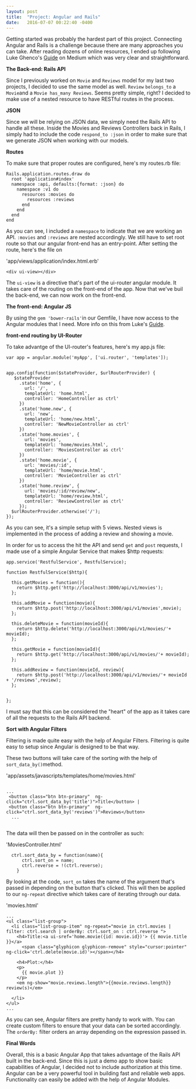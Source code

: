 ```yaml
---
layout: post
title:  "Project: Angular and Rails"
date:   2016-07-07 00:22:40 -0400
---
```



Getting started was probably the hardest part of this project. Connecting Angular and Rails is a challenge because there are many approaches you can take. After reading dozens of online resources, I ended up following Luke Ghenco's [Guide](https://medium.com/@lukeghenco/create-an-angular-js-app-with-a-restful-rails-api-pt-2-8fbc7177e334#.l1a8merhq) on Medium which was very clear and straightforward. 

**The Back-end: Rails API**

Since I previously worked on `Movie` and `Reviews` model for my last two projects, I decided to use the same model as well. `Review` `belongs_to` a `Movie`and a `Movie has_many Reviews`. Seems pretty simple, right? I decided to make use of a nested resource to have RESTful routes in the process. 

**JSON** 

Since we will be relying on JSON data, we simply need the Rails API to handle all these. Inside the Movies and Reviews Controllers back in Rails, I simply had to include the code `respond_to :json` in order to make sure that we generate JSON when working with our models. 

**Routes**

To make sure that proper routes are configured, here's my routes.rb file:

```
Rails.application.routes.draw do
  root 'application#index'
  namespace :api, defaults:{format: :json} do
    namespace :v1 do
      resources :movies do
        resources :reviews
      end
    end
  end
end
```

As you can see, I included a `namespace` to indicate that we are working an API. `:movies` and `:reviews` are nested accordingly. We still have to set root route so that our angular front-end has an entry-point. After setting the route, here's the file on 

'app/views/application/index.html.erb'

```
<div ui-view></div>
```

The `ui-view` is a directive that's part of the ui-router angular module. It takes care of the routing on the front-end of the app. Now that we've buil the back-end, we can now work on the front-end. 


**The front-end: Angular JS**

By using the `gem 'bower-rails'`in our Gemfile, I have now access to the Angular modules that I need. More info on this from Luke's [Guide](https://medium.com/@lukeghenco/create-an-angular-js-app-with-a-restful-rails-api-pt-2-8fbc7177e334#.l1a8merhq). 

**front-end routing by UI-Router**

To take advantge of the UI-router's features, here's my app.js file:

```
var app = angular.module('myApp', ['ui.router', 'templates']);


app.config(function($stateProvider, $urlRouterProvider) {
   $stateProvider
     .state('home', {
       url: '/',
       templateUrl: 'home.html',
       controller: 'HomeController as ctrl'
     })
     .state('home.new', {
       url: 'new',
       templateUrl: 'home/new.html',
       controller: 'NewMovieController as ctrl'
     })
     .state('home.movies', {
       url: 'movies',
       templateUrl: 'home/movies.html',
       controller: 'MoviesController as ctrl'
     })
     .state('home.movie', {
       url: 'movies/:id',
       templateUrl: 'home/movie.html',
       controller: 'MovieController as ctrl'
     })
     .state('home.review', {
       url: 'movies/:id/review/new',
       templateUrl: 'home/review.html',
       controller: 'ReviewController as ctrl'
     });
  $urlRouterProvider.otherwise('/');
});
```

As you can see, it's a simple setup with 5 views. Nested views is implemented in the process of adding a review and showing a movie. 

In order for us to access the hit the API and send `get` and `post` requests, I made use of a simple Angular Service that makes $http requests:

```
app.service('RestfulService', RestfulService);

function RestfulService($http){

  this.getMovies = function(){
    return $http.get('http://localhost:3000/api/v1/movies');
  };

  this.addMovie = function(movie){
    return $http.post('http://localhost:3000/api/v1/movies',movie);
  };

  this.deleteMovie = function(movieId){
    return $http.delete('http://localhost:3000/api/v1/movies/'+ movieId);
  };

  this.getMovie = function(movieId){
    return $http.get('http://localhost:3000/api/v1/movies/'+ movieId);
  };

  this.addReview = function(movieId, review){
    return $http.post('http://localhost:3000/api/v1/movies/'+ movieId + '/reviews',review);
  };


};

```

I must say that this can be considered the "heart" of the app as it takes care of all the requests to the Rails API backend. 


**Sort with Angular Filters**

Filtering is made quite easy with the help of Angular Filters. Filtering is quite easy to setup since Angular is designed to be that way. 

These two buttons will take care of the sorting with the help of `sort_data_by()`method. 

'app/assets/javascripts/templates/home/movies.html'

```

...
 <button class="btn btn-primary"  ng-click="ctrl.sort_data_by('title')">Title</button> |
 <button class="btn btn-primary"  ng-click="ctrl.sort_data_by('reviews')">Reviews</button>
  ...
    
```

The data will then be passed on in the controller as such:

'MoviesController.html'

```
  ctrl.sort_data_by = function(name){
      ctrl.sort_on = name;
      ctrl.reverse = !(ctrl.reverse);
    }
```

By looking at the code,  `sort_on` takes the name of the argument that's passed in depending on the button that's clicked. This will then be applied to our `ng-repeat` directive which takes care of iterating through our data.

'movies.html'

```
...
<ul class="list-group">
  <li class="list-group-item" ng-repeat="movie in ctrl.movies | filter: ctrl.search | orderBy: ctrl.sort_on : ctrl.reverse ">
    <h4>Title:<a ui-sref='home.movie({id: movie.id})'> {{ movie.title }}</a>
      <span class="glyphicon glyphicon-remove" style="cursor:pointer" ng-click='ctrl.delete(movie.id)'></span></h4>

    <h4>Plot:</h4>
    <p>
      {{ movie.plot }}
    </p>
    <em ng-show="movie.reviews.length">{{movie.reviews.length}} review(s)</em>

  </li>
</ul>
...
```

As you can see, Angular filters are pretty handy to work with. You can create custom filters to ensure that your data can be sorted accordingly. The `orderBy:` filter orders an array depending on the expression passed in. 

**Final Words**

Overall, this is a basic Angular App that takes advantage of the Rails API built in the back-end. Since this is just a demo app to show basic capabilities of Angular, I decided not to include authorization at this time. Angular can be a very powerful tool in building fast and reliable web apps. Functionality can easily be added with the help of Angular Modules. 






